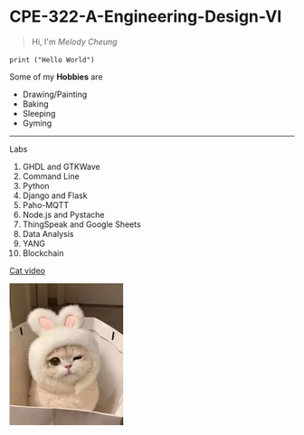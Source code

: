 # CPE-322-A-Engineering-Design-VI

>Hi, I'm *Melody Cheung*

`print ("Hello World")`

Some of my **Hobbies** are

- Drawing/Painting
- Baking
- Sleeping
- Gyming

---

Labs
1. GHDL and GTKWave
2. Command Line
3. Python
4. Django and Flask
5. Paho-MQTT
6. Node.js and Pystache
7. ThingSpeak and Google Sheets
8. Data Analysis
9. YANG
10. Blockchain

[Cat video](https://www.youtube.com/watch?v=6mOcNbLXhqk)

![Cat](images.jpg)
